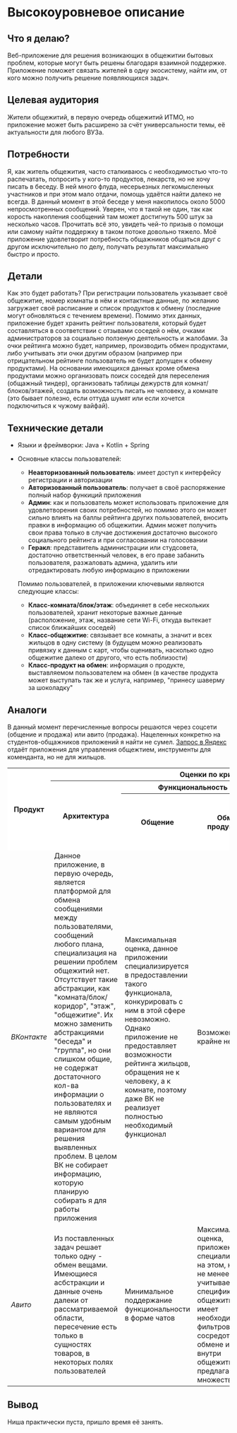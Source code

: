 # Высокоуровневое описание
## Что я делаю?
Веб-приложение для решения возникающих в общежитии бытовых проблем, которые могут быть решены благодаря взаимной поддержке. Приложение поможет связать жителей в одну экосистему, найти им, от кого можно получить решение появляющихся задач.
## Целевая аудитория
Жители общежитий, в первую очередь общежитий ИТМО, но приложение может быть расширено за счёт универсальности темы, её актуальности для любого ВУЗа.
## Потребности
Я, как житель общежития, часто сталкиваюсь с необходимостью что-то распечатать, попросить у кого-то продуктов, лекарств, но не хочу писать в беседу. В ней много флуда, несерьезных легкомысленных участников и при этом мало отдачи, помощь удаётся найти далеко не всегда. В данный момент в этой беседе у меня накопилось около 5000 непросмотренных сообщений. Уверен, что я такой не один, так как корость накопления сообщений там может достигнуть 500 штук за несколько часов. Прочитать всё это, увидеть чей-то призыв о помощи или самому найти поддержку в таком потоке довольно тяжело. Моё приложение удовлетворит потребность общажников общаться друг с другом исключительно по делу, получать результат максимально быстро и просто.
## Детали
Как это будет работать? При регистрации пользователь указывает своё общежитие, номер комнаты в нём и контактные данные, по желанию загружает своё расписание и список продуктов к обмену (последние могут обновляться с течением времени). Помимо этих данных, приложение будет хранить рейтинг пользователя, который будет составляться в соответствии с отзывами соседей о нём, очками администраторов за социально ползеную деятельность и жалобами. За очки рейтинга можно будет, например, производить обмен продуктами, либо учитывать эти очки другим образом (например при отрицательном рейтинге пользователь не будет допущен к обмену продуктами). На основании имеющихся данных кроме обмена продуктами можно организовать поиск соседей для переселения (общажный тиндер), организовать таблицы дежурств для комнат/блоков/этажей, создать возможность писать не человеку, а комнате (это бывает полезно, если оттуда шумят или если хочется подключиться к чужому вайфай).
## Технические детали  
+ Языки и фреймворки: Java + Kotlin + Spring  
+ Основные классы пользователей:  
    - __Неавторизованный пользователь__: имеет доступ к интерфейсу регистрации и авторизации   
    - __Авторизованный пользователь__: получает в своё распоряжение полный набор функиций приложения
    - __Админ__: как и пользователь может использовать приложение для удовлетворения своих потребностей, но помимо этого он может сильно влиять на баллы рейтинга других пользователей, вносить правки в информацию об общежитии. Админ может получить свои права только в случае достижения достаточно высокого социального рейтинга и при согласовании на голосовании
    - __Геракл__: представитель администрации или студсовета, достаточно ответственный человек, в его праве забанить пользователя, разжаловать админа, удалить или отредактировать любую информацию в приложении  
    
    Помимо пользователей, в приложении ключевыми являются следующие классы:  
    - __Класс-комната/блок/этаж__: объединяет в себе нескольких пользователей, хранит некоторые важные данные (расположение, этаж, название сети Wi-Fi, откуда вытекает список ближайших соседей)
    - __Класс-общежитие__: связывает все комнаты, а значит и всех жильцов в одну систему (в будущем можно реализовать привязку к данным с карт, чтобы оценивать, насколько одно общежитие далеко от другого, что есть поблизости)
    - __Класс-продукт на обмен__: информация о продукте, выставляемом пользователем на обмен (в качестве продукта может выступать так же и услуга, например, "принесу шаверму за шоколадку"
## Аналоги
В данный момент перечисленные вопросы решаются через соцсети (общение и продажа) или авито (продажа). Нацеленных конкретно на студентов-общажников приложений я найти не сумел. [Запрос в Яндекс](https://yandex.ru/search/?text=приложение+для+общежития&clid=2271258&win=453&&lr=2) отдаёт приложения для управления общежтием, инструменты для коменданта, но не для жильцов.

<table>
    <tr style="background-color: white">
        <th rowspan="3">Продукт</th>
        <th colspan="5">Оценки по критериям</th>
    </tr>
    <tr style="background-color: white">
        <th rowspan="2">Архитектура</th>
        <th colspan="2">Функциональность</b></th>
        <th colspan="2">Интерфейс</th>
    </tr>
    <tr style="background-color: white">
        <th>Общение</th>
        <th>Обмен продуктами</th>
        <th>Наличие специальных элементов, заточенных под цель проекта</th>
        <th>Удобство</th>
    </tr>
    <tr>
        <td><i>ВКонтакте</i></td>
        <td>Данное приложение, в первую очередь, является платформой для обмена сообщениями между пользователями, сообщений любого плана, специализация на решении проблем общежитий нет. Отсутствует такие абстракции, как "комната/блок/коридор", "этаж", "общежитие". Их можно заменить абстракциями "беседа" и "группа", но они слишком общие, не содержат достаточного кол-ва информации о пользователях и не являются самым удобным вариантом для решения выявленных проблем. В целом ВК не собирает информацию, которую планирую собирать я для работы приложения</td>
        <td>Максимальная оценка, данное приложении специализируется в предоставлении такого функционала, конкурировать с ним в этой сфере невозможно. Однако приложение не предоставляет возможности рейтинга жильцов, обращения не к человеку, а к комнате, поэтому даже ВК не реализует полностью необходимый функционал</td>
        <td>Возможен, но крайне неудобен</td>
        <td rowspan="2">Нет элементов для взаимодействия с новыми суностями и данными, так как описанные сущности не представлены в приложении</td>
        <td>Максимальная оценка</td>
    </tr>
    <tr>
        <td><i>Авито</i></td>
        <td>Из поставленных задач решает только одну - обмен вещами. Имеющиеся асбстракции и данные очень далеки от рассматриваемой области, пересечение есть только в сущностях товаров, в некоторых полях пользователей</td>
        <td>Минимальное поддержание функциональности в форме чатов</td>
        <td>Максимальная оценка, приложение специализируется на этом, но тем не менее не учитывает специфики общежития, не имеет необходимых фильтров, не сосредоточено на обмене именно внутри общежития, а предлагает множество мест</td>
        <td>Максимальная оценка</td>
    </tr>
</table>

## Вывод
Ниша практически пуста, пришло время её занять.
